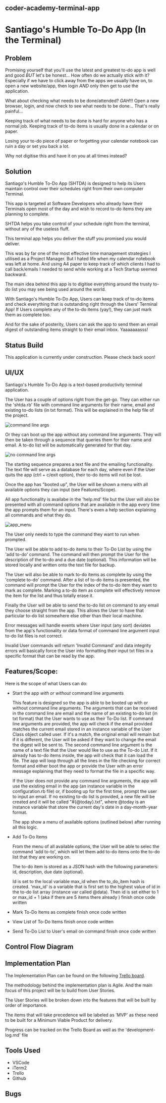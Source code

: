## coder-academy-terminal-app

# Santiago's Humble To-Do App (In the Terminal)

## Problem
  Promising yourself that you'll use the latest and greatest to-do app is well and good *BUT* let's be honest...
  How often do we actually stick with it? Especially if we have to click away from the apps we usually have on, to open a new website/app, then login *AND* only then get to use the application.

  What about checking what needs to be done/attended?
  *GAH*!!! Open a new browser, login, and now check to see what needs to be done...
  That's really painful...

  Keeping track of what needs to be done is hard for anyone who has a normal job. Keeping track of to-do items is usually done in a calendar or on paper.

  Losing your to-do piece of paper or forgetting your calendar notebook can ruin a day or set you back a lot.

  Why not digitise this and have it on you at all times instead?

## Solution
  Santiago's Humble To-Do App (SHTDA) is designed to help its Users maintain control over their schedules right from their own computer Terminal.

  This app is targeted at Software Developers who already have their Terminals open most of the day and wish to record to-do items they are planning to complete.

  SHTDA helps you take control of your schedule right from the terminal, without any of the useless fluff.

  This terminal app helps you deliver the stuff you promised you would deliver.

  This was by far one of the most effective time management strategies I utilised as a Project Manager. But I hated life when my calendar notebook was left at home. And using A4 paper to keep track of which clients I had to call back/emails I needed to send while working at a Tech Startup seemed backward.

  The main idea behind this app is to digitise everything around the trusty to-do list you may see being used around the world.

  With Santiago's Humble To-Do App, Users can keep track of to-do items and check everything that is outstanding right through the Users' Terminal App!
  If Users complete any of the to-do items (yay!), they can just mark them as complete too.

  And for the sake of posterity, Users can ask the app to send them an email digest of outstanding items straight to their email inbox. Yaaaaaaasss!

## Status Build
  This application is currently under construction. Please check back soon!

## UI/UX
  Santiago's Humble To-Do App is a text-based productivity terminal application.

  The User has a couple of options right from the get-go. They can either run the 'shtda.rb' file with command line arguments for their name, email and existing to-do lists (in txt format).
  This will be explained in the help file of the project.

  ![command line args](https://github.com/llausa/coder_academy_terminal_app/blob/master/imgs/command_line_args.png)

  Or they can boot up the app without any command line arguments. They will then be taken through a sequence that queries them for their name and email. A to-do list will be automatically generated for that day.

  ![no command line args](https://github.com/llausa/coder_academy_terminal_app/blob/master/imgs/no_command_line_args.png)

  The starting sequence prepares a text file and the emailing functionality. The text file will serve as a database for each day, where even if the User quits the app (ctrl + c/exit option), their to-do items will not be lost.

  Once the app has "booted up", the User will be shown a menu with all available options they can input (see Features/Scope).

  All app functionality is availabe in the 'help.md' file but the User will also be presented with all command options that are available in the app every time the app prompts them for an input. There's even a help section explaining all commands and what they do.

  ![app_menu](https://github.com/llausa/coder_academy_terminal_app/blob/master/imgs/app_menu.png)

  The User only needs to type the command they want to run when prompted.

  The User will be able to add to-do items to their To-Do List by using the 'add to-do' command. The command will then prompt the User for the description of the to-do and a due date (optional). This information will be stored locally and written onto the text file for backup.

  The User will also be able to mark to-do items as complete by using the 'complete to-do' command. After a list of to-do items is presented, the command will prompt the User for the index of the to-do item they want to mark as complete. Marking a to-do item as complete will effectively remove the item for the list and thus totally erase it.

  Finally the User will be able to send the to-do list on command to any email they choose straight from the app. This allows the User to have that particular to-do list somewhere else other than their local machine.

  Error messages will handle events where User input (any sort) deviates from the app's functionality or data format of command line argument input to-do list files is not correct.

  Invalid User commands will return 'Invalid Command' and data integrity errors will basically force the User into formatting their input txt files in a specific format that can be read by the app.

## Features/Scope:
  Here is the scope of what Users can do:
  * Start the app *with or without* command line arguments

    This feature is designed so the app is able to be booted up with or without command line arguments. The arguments that can be received in the command line are email and the name of an existing to-do list (in txt format) that the User wants to use as their To-Do list.
    If command line arguments are provided, the app will check if the email provided matches the current email stored in an instance variable of the User Class object called user. If it's a match, the original email will remain but if it is different, the User will be asked if they want to change the email the digest will be sent to.
    The second command line argument is the name of a text file that the User would like to use as the To-do List. If it already has to-do items inside, the app will check that it can load the file. The app will loop through all the lines in the file checking for correct format and either boot the app or provide the User with an error message explaining that they need to format the file in a specific way.

    If the User does not provide any command line arguments, the app will use the existing email in the app (an instance variable in the configuration.rb file) or, if booting up for the first time, prompt the user to input an email. If no existing to-do list is provided, a new file will be created and it will be called "#{@today}.txt", where @today is an instance variable that store the current day's date in a day-month-year format.

    The app show a menu of available options (outlined below) after running all this logic.

  * Add To-Do Items

    From the menu of all available options, the User will be able to selec the command 'add to-to', which will let them add to-do items onto the to-do list that they are working on.

    The to-do item is stored as a JSON hash with the following parameters: id, description, due date (optional).

    Id is set to the local variable max_id when the to_do_item hash is created. 'max_id' is a variable that is first set to the highest value of id in the to-do list array (instance var called @data). Then id is set either to 1 or max_id + 1 (aka if there are 5 items there already )
    finish once code written

  * Mark To-Do Items as complete
    finish once code written
  * View List of To-Do Items
    finish once code written
  * Send To-Do List to User's email on command
    finish once code written

## Control Flow Diagram
  <complete after coding up the app>

## Implementation Plan
  The Implementation Plan can be found on the following [Trello board](https://trello.com/b/cN91PAk8/shtda-terminal-app-coder-academy).

  The methodology behind the implementation plan is Agile. And the main focus of this project will be to build from User Stories.

  The User Stories will be broken down into the features that will be built by order of importance.

  The items that will take precedence will be labeled as 'MVP' as these need to be built for a Minimum Viable Product for delivery.

  Progress can be tracked on the Trello Board as well as the 'development-log.md' file

## Tools Used
  * VSCode
  * iTerm2
  * Trello
  * Github

## Bugs
